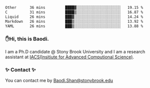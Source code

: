 <!--START_SECTION:waka-->

```txt
Other      36 mins         ████▓░░░░░░░░░░░░░░░░░░░░   19.15 %
C          31 mins         ████▒░░░░░░░░░░░░░░░░░░░░   16.87 %
Liquid     26 mins         ███▓░░░░░░░░░░░░░░░░░░░░░   14.24 %
Markdown   26 mins         ███▒░░░░░░░░░░░░░░░░░░░░░   13.92 %
YAML       26 mins         ███▒░░░░░░░░░░░░░░░░░░░░░   13.88 %
```

<!--END_SECTION:waka-->

### ✋Hi, this is Baodi. 

I am a Ph.D candidate @ Stony Brook University and I am a research assistant at [IACS(Insitiute for Advanced Computional Science)](https://iacs.stonybrook.edu/).

### ✨ Contact ✨

You can contact me by [Baodi.Shan@stonybrook.edu](mailto:Baodi.Shan@stonybrook.edu)





<!--
[![Anurag's GitHub stats](https://github-readme-stats.vercel.app/api?username=lwshanbd&theme=jolly&show_icons=true&count_private=true&include_all_commits=true)](https://github.com/anuraghazra/github-readme-stats)
**lwshanbd/lwshanbd** is a ✨ _special_ ✨ repository because its `README.md` (this file) appears on your GitHub profile.

Here are some ideas to get you started:

- 🔭 I’m currently working on ...
- 🌱 I’m currently learning ...
- 👯 I’m looking to collaborate on ...
- 🤔 I’m looking for help with ...
- 💬 Ask me about ...
- 📫 How to reach me: ...
- 😄 Pronouns: ...
- ⚡ Fun fact: ...
-->
